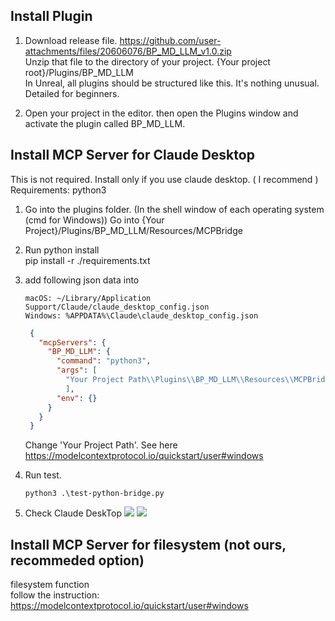 
## Install Plugin

1. Download release file. https://github.com/user-attachments/files/20606076/BP_MD_LLM_v1.0.zip  
   Unzip that file to the directory of your project. {Your project root}/Plugins/BP_MD_LLM  
   In Unreal, all plugins should be structured like this. It's nothing unusual.  
   Detailed for beginners.
   
2. Open your project in the editor.
   then open the Plugins window and activate the plugin called BP_MD_LLM.

## Install MCP Server for Claude Desktop 

This is not required. Install only if you use claude desktop. ( I recommend )   
Requirements: python3

1. Go into the plugins folder. (In the shell window of each operating system (cmd for Windows))
   Go into {Your Project}/Plugins/BP_MD_LLM/Resources/MCPBridge
   
2. Run python install  
   pip install -r ./requirements.txt
   
3. add following json data into
   ```
   macOS: ~/Library/Application Support/Claude/claude_desktop_config.json
   Windows: %APPDATA%\Claude\claude_desktop_config.json
   ```
   ```json
    {
      "mcpServers": {
        "BP_MD_LLM": {
          "command": "python3",
          "args": [
            "Your Project Path\\Plugins\\BP_MD_LLM\\Resources\\MCPBridge\\mcp-standard.py"
            ],
          "env": {}
        }
      }
    }
    ```
   Change 'Your Project Path'. See here https://modelcontextprotocol.io/quickstart/user#windows

4. Run test.
   ```
   python3 .\test-python-bridge.py
   ```
5. Check Claude DeskTop
   ![](images/mcp_server_0.jpg)
   ![](images/mcp_server_1.jpg)
   
## Install MCP Server for filesystem (not ours, recommeded option)

filesystem function  
follow the instruction: https://modelcontextprotocol.io/quickstart/user#windows
